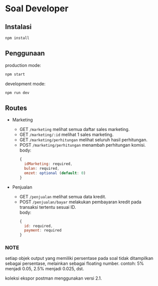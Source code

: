 # Soal Developer

## Instalasi

```bash
npm install
```

## Penggunaan

production mode:

```bash
npm start
```

development mode:

```bash
npm run dev
```

## Routes

- Marketing

  - GET `/marketing` melihat semua daftar sales marketing.
  - GET `/marketing/:id` melihat 1 sales marketing.
  - GET `/marketing/perhitungan` melihat seluruh hasil perhitungan.
  - POST `/marketing/perhitungan` menambah perhitungan komisi.<br>
    body:
    ```javascript
    {
      idMarketing: required,
      bulan: required,
      omzet: optional (default: 0)
    }
    ```

- Penjualan
  - GET `/penjualan` melihat semua data kredit.
  - POST `/penjualan/bayar` melakukan pembayaran kredit pada transaksi tertentu sesuai ID.<br>
    body:
    ```javascript
    {
      id: required,
      payment: required
    }
    ```

### NOTE

setiap objek output yang memiliki persentase pada soal tidak ditampilkan sebagai persentase, melainkan sebagai floating number. contoh: 5% menjadi 0.05, 2.5% menjadi 0.025, dst.

koleksi ekspor postman menggunakan versi 2.1.
